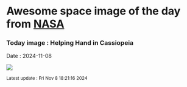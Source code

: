 
# Awesome space image of the day from [NASA](https://api.nasa.gov/)

### Today image : Helping Hand in Cassiopeia
Date : 2024-11-08

![](https://apod.nasa.gov/apod/image/2411/Ldn1355HelpingHandFR1024.png)

<small>Latest update : Fri Nov  8 18:21:16 2024</small>
        